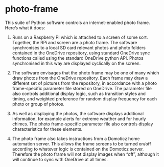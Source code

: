 # photo-frame
This suite of Python software controls an internet-enabled photo frame. Here’s what it does:

1. Runs on a Raspberry Pi which is attached to a screen of some sort. Together, the RPi and screen are a photo frame. The software synchronises to a local SD card relevant photos and photo folders contained in the OneDrive repository, using standard OneDrive sync functions called using the standard OneDrive python API. Photos synchronised in this way are displayed cyclically on the screen.

2. The software envisages that the photo frame may be one of many which draw photos from the OneDrive repository. Each frame may draw a different set of pictures from the repository, in accordance with a photo frame-specific parameter file stored on OneDrive. The parameter file also controls additional display logic, such as transition styles and timing, and weighted preference for random display frequency for each photo or group of photos.

3. As well as displaying the photos, the software displays additional information, for example alerts for extreme weather and for hourly chimes. The photo frame-specific parameter file also controls display characteristics for these elements.

4. The photo frame also takes instructions from a Domoticz home automation server. This allows the frame screens to be turned on/off according to whatever logic is contained on the Domoticz server. Therefore the photo frame will not display images when “off”, although it will continue to sync with OneDrive at all times.
